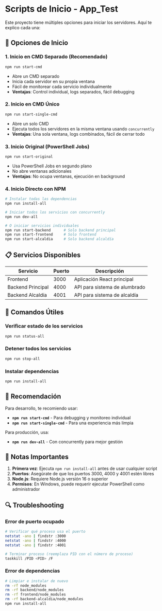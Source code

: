 # Scripts de Inicio - App_Test

Este proyecto tiene múltiples opciones para iniciar los servidores. Aquí te explico cada una:

## 🚀 Opciones de Inicio

### 1. **Inicio en CMD Separado (Recomendado)**
```bash
npm run start-cmd
```
- Abre un CMD separado
- Inicia cada servidor en su propia ventana
- Fácil de monitorear cada servicio individualmente
- **Ventajas**: Control individual, logs separados, fácil debugging

### 2. **Inicio en CMD Único**
```bash
npm run start-single-cmd
```
- Abre un solo CMD
- Ejecuta todos los servidores en la misma ventana usando `concurrently`
- **Ventajas**: Una sola ventana, logs combinados, fácil de cerrar todo

### 3. **Inicio Original (PowerShell Jobs)**
```bash
npm run start-original
```
- Usa PowerShell Jobs en segundo plano
- No abre ventanas adicionales
- **Ventajas**: No ocupa ventanas, ejecución en background

### 4. **Inicio Directo con NPM**
```bash
# Instalar todas las dependencias
npm run install-all

# Iniciar todos los servicios con concurrently
npm run dev-all

# O iniciar servicios individuales
npm run start-backend      # Solo backend principal
npm run start-frontend     # Solo frontend
npm run start-alcaldia     # Solo backend alcaldía
```

## 📋 Servicios Disponibles

| Servicio | Puerto | Descripción |
|----------|--------|-------------|
| Frontend | 3000 | Aplicación React principal |
| Backend Principal | 4000 | API para sistema de alumbrado |
| Backend Alcaldía | 4001 | API para sistema de alcaldía |

## 🔧 Comandos Útiles

### Verificar estado de los servicios
```bash
npm run status-all
```

### Detener todos los servicios
```bash
npm run stop-all
```

### Instalar dependencias
```bash
npm run install-all
```

## 🎯 Recomendación

Para desarrollo, te recomiendo usar:
- **`npm run start-cmd`** - Para debugging y monitoreo individual
- **`npm run start-single-cmd`** - Para una experiencia más limpia

Para producción, usa:
- **`npm run dev-all`** - Con concurrently para mejor gestión

## 🚨 Notas Importantes

1. **Primera vez**: Ejecuta `npm run install-all` antes de usar cualquier script
2. **Puertos**: Asegúrate de que los puertos 3000, 4000 y 4001 estén libres
3. **Node.js**: Requiere Node.js versión 16 o superior
4. **Permisos**: En Windows, puede requerir ejecutar PowerShell como administrador

## 🔍 Troubleshooting

### Error de puerto ocupado
```bash
# Verificar qué proceso usa el puerto
netstat -ano | findstr :3000
netstat -ano | findstr :4000
netstat -ano | findstr :4001

# Terminar proceso (reemplaza PID con el número de proceso)
taskkill /PID <PID> /F
```

### Error de dependencias
```bash
# Limpiar e instalar de nuevo
rm -rf node_modules
rm -rf backend/node_modules
rm -rf frontend/node_modules
rm -rf backend-alcaldia/node_modules
npm run install-all
```






